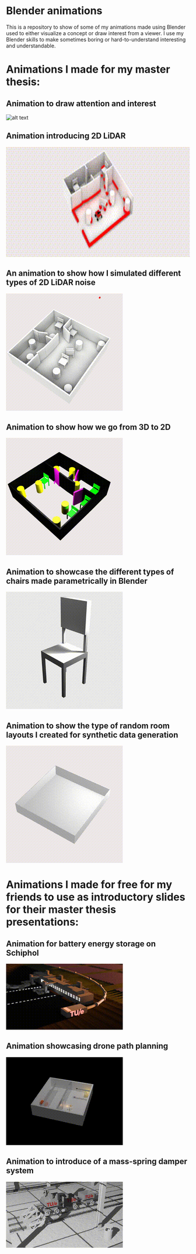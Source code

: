 # Blender animations

This is a repository to show of some of my animations made using Blender used to either visualize a concept or draw interest from a viewer. I use my Blender skills to make sometimes boring or hard-to-understand interesting and understandable. 

# Animations I made for my master thesis:

## Animation to draw attention and interest 
![alt text](<intro screen mp4  version.gif>)

## Animation introducing 2D LiDAR
<img src="problem statement.gif" alt="alt text" width="800" height="300">

## An animation to show how I simulated different types of 2D LiDAR noise
 ![alt text](<LiDAR randomness explanation0001-0750.gif>)

## Animation to show how we go from 3D to 2D
![alt text](<BIM 3D to 2D.gif>)

## Animation to showcase the different types of chairs made parametrically in Blender
![alt text](<chiar test0001-0500.gif>) 

## Animation to show the type of random room layouts I created for synthetic data generation
![alt text](<Room  variation video v20001-1500.gif>)



# Animations I made for free for my friends to use as introductory slides for their master thesis presentations:

## Animation for battery energy storage on Schiphol
![alt text](<Airport Video.gif>)

## Animation showcasing drone path planning
![alt text](<drone example.gif>)

## Animation to introduce of a mass-spring damper system 
   
![alt text](mass_spring_train.gif) 
    


